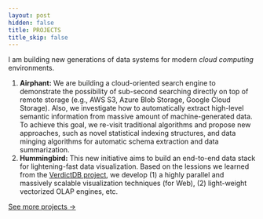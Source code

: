 ```yaml
---
layout: post
hidden: false
title: PROJECTS
title_skip: false
---
```


I am building new generations of data systems for modern *cloud computing* environments.

1. **Airphant:** We are building a cloud-oriented search engine to demonstrate the possibility of sub-second searching 
   directly on top of remote storage (e.g., AWS S3, Azure Blob Storage, Google Cloud Storage). Also, we investigate
   how to automatically extract high-level semantic information from massive amount of machine-generated data.
   To achieve this goal, we re-visit traditional algorithms and propose new approaches, such as
   novel statistical indexing structures, and data minging algorithms for automatic schema extraction and data summarization.
1. **Hummingbird:** This new initiative aims to build an end-to-end data stack for lightening-fast data visualization.
   Based on the lessions we learned from the [VerdictDB project](https://verdictdb.org/), we develop (1) a highly
   parallel and massively scalable visualization techniques (for Web), (2) light-weight vectorized OLAP engines, etc.

<p class="post-continue" style="margin-top: 10px;">
	<a href="/projects">See more projects &rarr;</a>
</p>
